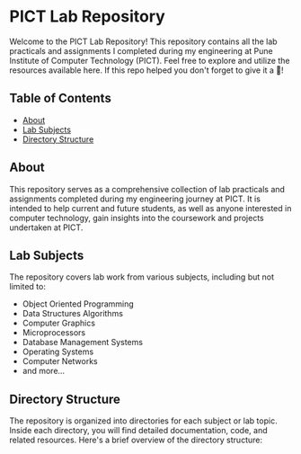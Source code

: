 # PICT Lab Repository

Welcome to the PICT Lab Repository! This repository contains all the lab practicals and assignments I completed during my engineering at Pune Institute of Computer Technology (PICT). Feel free to explore and utilize the resources available here. If this repo helped you don't forget to give it a 🌟!

## Table of Contents

- [About](#about)
- [Lab Subjects](#lab-subjects)
- [Directory Structure](#directory-structure)

## About

This repository serves as a comprehensive collection of lab practicals and assignments completed during my engineering journey at PICT. It is intended to help current and future students, as well as anyone interested in computer technology, gain insights into the coursework and projects undertaken at PICT.

## Lab Subjects

The repository covers lab work from various subjects, including but not limited to:

- Object Oriented Programming
- Data Structures Algorithms
- Computer Graphics
- Microprocessors
- Database Management Systems
- Operating Systems
- Computer Networks
- and more...

## Directory Structure

The repository is organized into directories for each subject or lab topic. Inside each directory, you will find detailed documentation, code, and related resources. Here's a brief overview of the directory structure:


